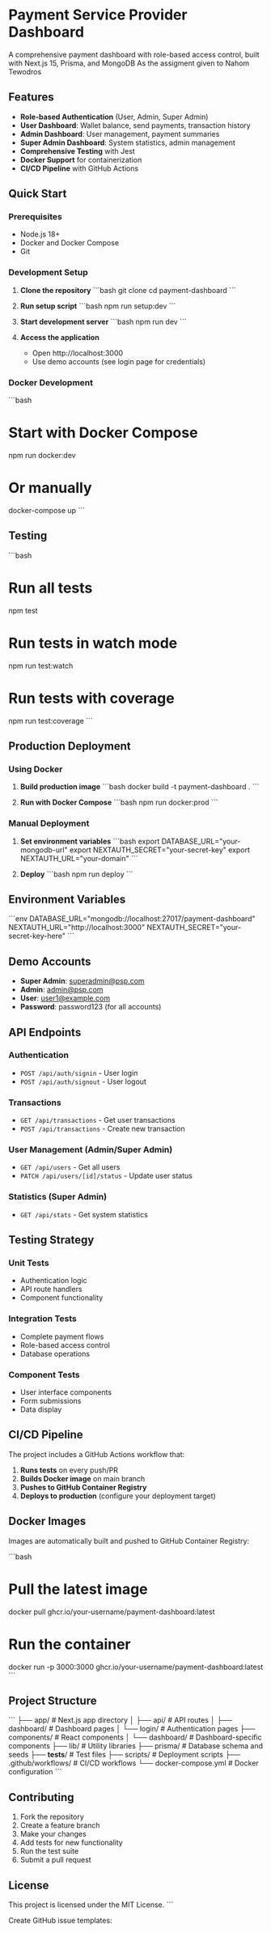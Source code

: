 # Payment Service Provider Dashboard

A comprehensive payment dashboard with role-based access control, built with Next.js 15, Prisma, and MongoDB As the assigment given to Nahom Tewodros

## Features

- **Role-based Authentication** (User, Admin, Super Admin)
- **User Dashboard**: Wallet balance, send payments, transaction history
- **Admin Dashboard**: User management, payment summaries
- **Super Admin Dashboard**: System statistics, admin management
- **Comprehensive Testing** with Jest
- **Docker Support** for containerization
- **CI/CD Pipeline** with GitHub Actions

## Quick Start

### Prerequisites

- Node.js 18+
- Docker and Docker Compose
- Git

### Development Setup

1. **Clone the repository**
   \`\`\`bash
   git clone <your-repo-url>
   cd payment-dashboard
   \`\`\`

2. **Run setup script**
   \`\`\`bash
   npm run setup:dev
   \`\`\`

3. **Start development server**
   \`\`\`bash
   npm run dev
   \`\`\`

4. **Access the application**
   - Open http://localhost:3000
   - Use demo accounts (see login page for credentials)

### Docker Development

\`\`\`bash
# Start with Docker Compose
npm run docker:dev

# Or manually
docker-compose up
\`\`\`

## Testing

\`\`\`bash
# Run all tests
npm test

# Run tests in watch mode
npm run test:watch

# Run tests with coverage
npm run test:coverage
\`\`\`

## Production Deployment

### Using Docker

1. **Build production image**
   \`\`\`bash
   docker build -t payment-dashboard .
   \`\`\`

2. **Run with Docker Compose**
   \`\`\`bash
   npm run docker:prod
   \`\`\`

### Manual Deployment

1. **Set environment variables**
   \`\`\`bash
   export DATABASE_URL="your-mongodb-url"
   export NEXTAUTH_SECRET="your-secret-key"
   export NEXTAUTH_URL="your-domain"
   \`\`\`

2. **Deploy**
   \`\`\`bash
   npm run deploy
   \`\`\`

## Environment Variables

\`\`\`env
DATABASE_URL="mongodb://localhost:27017/payment-dashboard"
NEXTAUTH_URL="http://localhost:3000"
NEXTAUTH_SECRET="your-secret-key-here"
\`\`\`

## Demo Accounts

- **Super Admin**: superadmin@psp.com
- **Admin**: admin@psp.com
- **User**: user1@example.com
- **Password**: password123 (for all accounts)

## API Endpoints

### Authentication
- `POST /api/auth/signin` - User login
- `POST /api/auth/signout` - User logout

### Transactions
- `GET /api/transactions` - Get user transactions
- `POST /api/transactions` - Create new transaction

### User Management (Admin/Super Admin)
- `GET /api/users` - Get all users
- `PATCH /api/users/[id]/status` - Update user status

### Statistics (Super Admin)
- `GET /api/stats` - Get system statistics

## Testing Strategy

### Unit Tests
- Authentication logic
- API route handlers
- Component functionality

### Integration Tests
- Complete payment flows
- Role-based access control
- Database operations

### Component Tests
- User interface components
- Form submissions
- Data display

## CI/CD Pipeline

The project includes a GitHub Actions workflow that:

1. **Runs tests** on every push/PR
2. **Builds Docker image** on main branch
3. **Pushes to GitHub Container Registry**
4. **Deploys to production** (configure your deployment target)

## Docker Images

Images are automatically built and pushed to GitHub Container Registry:

\`\`\`bash
# Pull the latest image
docker pull ghcr.io/your-username/payment-dashboard:latest

# Run the container
docker run -p 3000:3000 ghcr.io/your-username/payment-dashboard:latest
\`\`\`

## Project Structure

\`\`\`
├── app/                    # Next.js app directory
│   ├── api/               # API routes
│   ├── dashboard/         # Dashboard pages
│   └── login/             # Authentication pages
├── components/            # React components
│   └── dashboard/         # Dashboard-specific components
├── lib/                   # Utility libraries
├── prisma/               # Database schema and seeds
├── __tests__/            # Test files
├── scripts/              # Deployment scripts
├── .github/workflows/    # CI/CD workflows
└── docker-compose.yml    # Docker configuration
\`\`\`

## Contributing

1. Fork the repository
2. Create a feature branch
3. Make your changes
4. Add tests for new functionality
5. Run the test suite
6. Submit a pull request

## License

This project is licensed under the MIT License.
\`\`\`

Create GitHub issue templates:
